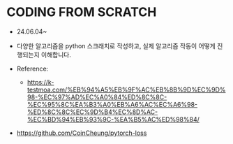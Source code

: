 # CODING FROM SCRATCH
- 24.06.04~
- 다양한 알고리즘을 python 스크래치로 작성하고, 실제 알고리즘 작동이 어떻게 진행되는지 이해합니다. 


- Reference: 
    - https://k-testmoa.com/%EB%94%A5%EB%9F%AC%EB%8B%9D%EC%9D%98-%EC%97%AD%EC%A0%84%ED%8C%8C-%EC%95%8C%EA%B3%A0%EB%A6%AC%EC%A6%98-%ED%8C%8C%EC%9D%B4%EC%8D%AC-%EC%BD%94%EB%93%9C-%EA%B5%AC%ED%98%84/
- https://github.com/CoinCheung/pytorch-loss